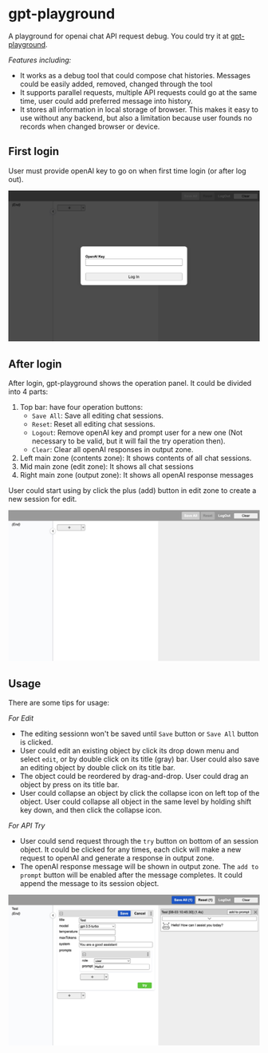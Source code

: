 # gpt-playground
A playground for openai chat API request debug. You could try it at [gpt-playground](https://chenbo860826.github.io/gpt-playground/).

*Features including:*

- It works as a debug tool that could compose chat histories. Messages could be easily added, removed, changed through the tool
- It supports parallel requests, multiple API requests could go at the same time, user could add preferred message into history.
- It stores all information in local storage of browser. This makes it easy to use without any backend, but also a limitation because user founds no records when changed browser or device.



## First login

User must provide openAI key to go on when first time login (or after log out).

![1](./README/1.jpg)



## After login

After login, gpt-playground shows the operation panel. It could be divided into 4 parts:

1. Top bar: have four operation buttons:
   - `Save All`: Save all editing chat sessions.
   - `Reset`: Reset all editing chat sessions.
   - `Logout`: Remove openAI key and prompt user for a new one (Not necessary to be valid, but it will fail the try operation then).
   - `Clear`: Clear all openAI responses in output zone.
2. Left main zone (contents zone): It shows contents of all chat sessions.
3. Mid main zone (edit zone): It shows all chat sessions
4. Right main zone (output zone): It shows all openAI response messages

User could start using by click the plus (add) button in edit zone to create a new session for edit.

![2](./README/2.jpg)



## Usage

There are some tips for usage:

*For Edit*

- The editing sessionn won't be saved until `Save` button or `Save All` button is clicked.
- User could edit an existing object by click its drop down menu and select `edit`, or by double click on its title (gray) bar. User could also save an editing object by double click on its title bar.
- The object could be reordered by drag-and-drop. User could drag an object by press on its title bar.
- User could collapse an object by click the collapse icon on left top of the object. User could collapse all object in the same level by holding shift key down, and then click the collapse icon.

*For API Try*

- User could send request through the `try` button on bottom of an session object. It could be clicked for any times, each click will make a new request to openAI and generate a response in output zone.
- The openAI response message will be shown in output zone. The `add to prompt` button will be enabled after the message completes. It could append the message to its session object.

![3](./README/3.jpg)